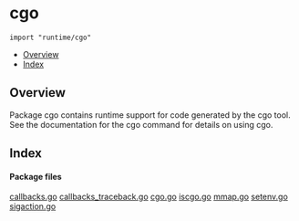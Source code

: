

# cgo
`import "runtime/cgo"`

* [Overview](#pkg-overview)
* [Index](#pkg-index)

## <a id="pkg-overview">Overview</a>
Package cgo contains runtime support for code generated
by the cgo tool.  See the documentation for the cgo command
for details on using cgo.




## <a id="pkg-index">Index</a>




#### <a id="pkg-files">Package files</a>
[callbacks.go](https://golang.org/src/runtime/cgo/callbacks.go) [callbacks_traceback.go](https://golang.org/src/runtime/cgo/callbacks_traceback.go) [cgo.go](https://golang.org/src/runtime/cgo/cgo.go) [iscgo.go](https://golang.org/src/runtime/cgo/iscgo.go) [mmap.go](https://golang.org/src/runtime/cgo/mmap.go) [setenv.go](https://golang.org/src/runtime/cgo/setenv.go) [sigaction.go](https://golang.org/src/runtime/cgo/sigaction.go) 












